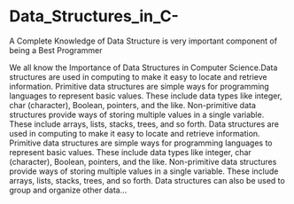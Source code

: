 # Data_Structures_in_C-

A Complete Knowledge of Data Structure is very important component of being a Best Programmer

We all know the Importance of Data Structures in Computer Science.Data structures are used in computing to make it easy to locate and retrieve information. Primitive data structures are simple ways for programming languages to represent basic values. These include data types like integer, char (character), Boolean, pointers, and the like. Non-primitive data structures provide ways of storing multiple values in a single variable. These include arrays, lists, stacks, trees, and so forth. Data structures are used in computing to make it easy to locate and retrieve information. Primitive data structures are simple ways for programming languages to represent basic values. These include data types like integer, char (character), Boolean, pointers, and the like. Non-primitive data structures provide ways of storing multiple values in a single variable. These include arrays, lists, stacks, trees, and so forth. Data structures can also be used to group and organize other data...

